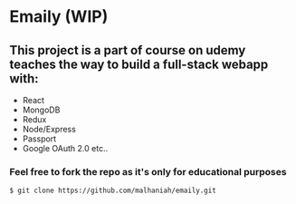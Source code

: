 # Emaily (WIP)
## This project is a part of course on udemy teaches the way to build a full-stack webapp with:
- React
- MongoDB
- Redux
- Node/Express
- Passport
- Google OAuth 2.0
etc..

### Feel free to fork the repo as it's only for educational purposes

```
$ git clone https://github.com/malhaniah/emaily.git
```
